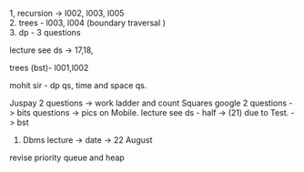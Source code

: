 1, recursion -> l002, l003, l005                
2. trees - l003, l004 (boundary traversal )    
3. dp - 3 questions                                 
  
lecture see ds -> 17,18,                        

trees (bst)- l001,l002

mohit sir - dp qs, time and space qs.

Juspay 2 questions -> work ladder and count Squares 
google 2 questions -> bits questions -> pics on Mobile.
lecture see ds - half -> (21) due to Test. -> bst 

1. Dbms lecture -> date -> 22 August 

revise priority queue and heap 